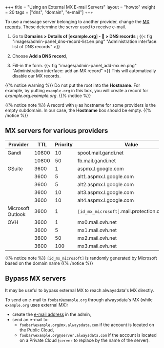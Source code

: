 +++
title = "Using an External MX E-mail Servers"
layout = "howto"
weight = 20
tags = ["dns", "domain", "e-mail"]
+++

To use a message server belonging to another provider, change the [MX records](https://en.wikipedia.org/wiki/MX_record). These determine the server used to receive e-mail.

1.  Go to **Domains > Details of [example.org] - 🔎 > DNS records** ;
    {{< fig "images/admin-panel_dns-record-list.en.png" "Administration interface: list of DNS records" >}}

2.  Choose **Add a DNS record**,

3.  Fill-in the form.
    {{< fig "images/admin-panel_add-mx.en.png" "Administration interface: add an MX record" >}}
    This will automatically disable our MX records.

{{% notice warning %}}
Do not put the root into the **Hostname**. For example, by putting `example.org` in this box, you will create a record for *example.org.example.org*.
{{% /notice %}}

{{% notice note %}}
A record with `@` as hostname for some providers is the empty subdomain. In our case, the **Hostname** box should be empty.
{{% /notice %}}

## MX servers for various providers

|Provider|TTL|Priority|Value|
|--- |--- |--- |--- |
|Gandi|10800|10|spool.mail.gandi.net|
||10800|50|fb.mail.gandi.net|
|GSuite|3600|1|aspmx.l.google.com|
||3600|5|alt1.aspmx.l.google.com|
||3600|5|alt2.aspmx.l.google.com|
||3600|10|alt3.aspmx.l.google.com|
||3600|10|alt4.aspmx.l.google.com|
|Microsoft Outlook|3600|1|`[id_mx_microsoft]`.mail.protection.outlook.com|
|OVH|3600|1|mx0.mail.ovh.net|
||3600|5|mx1.mail.ovh.net|
||3600|50|mx2.mail.ovh.net|
||3600|100|mx3.mail.ovh.net|

{{% notice note %}}
`[id_mx_microsoft]` is randomly generated by Microsoft based on the domain name
{{% /notice %}}

## Bypass MX servers

It may be useful to bypass external MX to reach alwaysdata's MX directly.

To send an e-mail to `foobar@example.org` through alwaysdata's MX (while `example.org` uses external MX):

- create the [e-mail address](e-mails/create-an-e-mail-address) in the admin,
- send an e-mail to:
    - `foobar%example.org@mx.alwaysdata.com` if the account is located on the Public Cloud,
    - `foobar%example.org@server.alwaysdata.com` if the account is located on a Private Cloud (`server` to replace by the name of the server).
